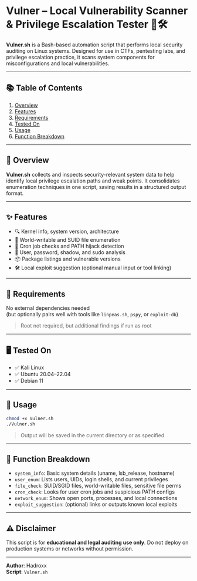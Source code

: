 # Vulner – Local Vulnerability Scanner & Privilege Escalation Tester 🔎🛠

**Vulner.sh** is a Bash-based automation script that performs local security auditing on Linux systems. Designed for use in CTFs, pentesting labs, and privilege escalation practice, it scans system components for misconfigurations and local vulnerabilities.

---

## 📚 Table of Contents
1. [Overview](#overview)
2. [Features](#features)
3. [Requirements](#requirements)
4. [Tested On](#tested-on)
5. [Usage](#usage)
6. [Function Breakdown](#function-breakdown)

---

## 🧭 Overview

**Vulner.sh** collects and inspects security-relevant system data to help identify local privilege escalation paths and weak points. It consolidates enumeration techniques in one script, saving results in a structured output format.

---

## ✨ Features

- 🔍 Kernel info, system version, architecture
- 📁 World-writable and SUID file enumeration
- 🔑 Cron job checks and PATH hijack detection
- 🐚 User, password, shadow, and sudo analysis
- 📦 Package listings and vulnerable versions
- 🛠 Local exploit suggestion (optional manual input or tool linking)

---

## 🔧 Requirements

No external dependencies needed  
(but optionally pairs well with tools like `linpeas.sh`, `pspy`, or `exploit-db`)

> Root not required, but additional findings if run as root

---

## 🖥️ Tested On

- ✅ Kali Linux
- ✅ Ubuntu 20.04–22.04
- ✅ Debian 11

---

## 🚀 Usage

```bash
chmod +x Vulner.sh
./Vulner.sh
```

> Output will be saved in the current directory or as specified

---

## 🔎 Function Breakdown

- `system_info`: Basic system details (uname, lsb_release, hostname)
- `user_enum`: Lists users, UIDs, login shells, and current privileges
- `file_check`: SUID/SGID files, world-writable files, sensitive file perms
- `cron_check`: Looks for user cron jobs and suspicious PATH configs
- `network_enum`: Shows open ports, processes, and local connections
- `exploit_suggestion`: (optional) links or outputs known local exploits

---

## ⚠️ Disclaimer

This script is for **educational and legal auditing use only**. Do not deploy on production systems or networks without permission.

---

**Author**: Hadroxx  
**Script**: `Vulner.sh`
